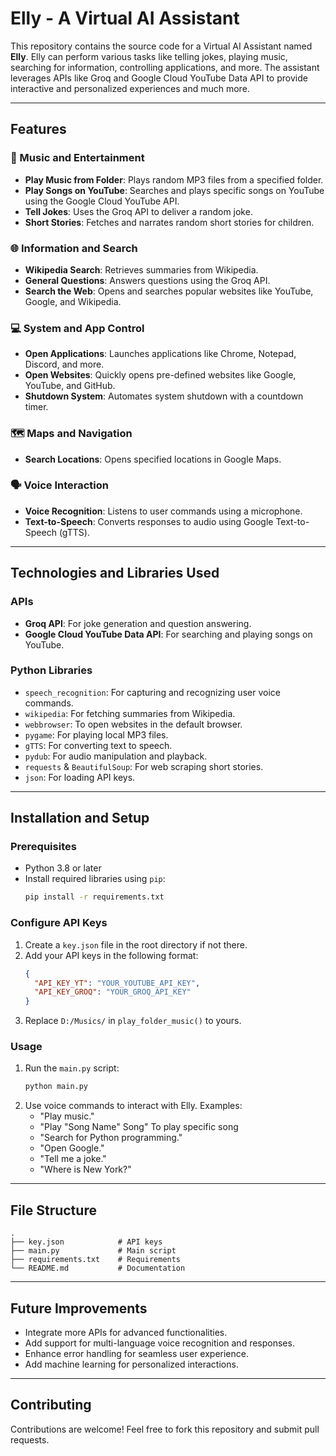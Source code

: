 # Elly - A Virtual AI Assistant

This repository contains the source code for a Virtual AI Assistant named **Elly**. Elly can perform various tasks like telling jokes, playing music, searching for information, controlling applications, and more. The assistant leverages APIs like Groq and Google Cloud YouTube Data API to provide interactive and personalized experiences and much more.

---

## Features

### 🎵 Music and Entertainment
- **Play Music from Folder**: Plays random MP3 files from a specified folder.
- **Play Songs on YouTube**: Searches and plays specific songs on YouTube using the Google Cloud YouTube API.
- **Tell Jokes**: Uses the Groq API to deliver a random joke.
- **Short Stories**: Fetches and narrates random short stories for children.

### 🌐 Information and Search
- **Wikipedia Search**: Retrieves summaries from Wikipedia.
- **General Questions**: Answers questions using the Groq API.
- **Search the Web**: Opens and searches popular websites like YouTube, Google, and Wikipedia.

### 💻 System and App Control
- **Open Applications**: Launches applications like Chrome, Notepad, Discord, and more.
- **Open Websites**: Quickly opens pre-defined websites like Google, YouTube, and GitHub.
- **Shutdown System**: Automates system shutdown with a countdown timer.

### 🗺 Maps and Navigation
- **Search Locations**: Opens specified locations in Google Maps.

### 🗣 Voice Interaction
- **Voice Recognition**: Listens to user commands using a microphone.
- **Text-to-Speech**: Converts responses to audio using Google Text-to-Speech (gTTS).

---

## Technologies and Libraries Used

### APIs
- **Groq API**: For joke generation and question answering.
- **Google Cloud YouTube Data API**: For searching and playing songs on YouTube.

### Python Libraries
- `speech_recognition`: For capturing and recognizing user voice commands.
- `wikipedia`: For fetching summaries from Wikipedia.
- `webbrowser`: To open websites in the default browser.
- `pygame`: For playing local MP3 files.
- `gTTS`: For converting text to speech.
- `pydub`: For audio manipulation and playback.
- `requests` & `BeautifulSoup`: For web scraping short stories.
- `json`: For loading API keys.

---

## Installation and Setup

### Prerequisites
- Python 3.8 or later
- Install required libraries using `pip`:
  ```bash
  pip install -r requirements.txt
  ```

### Configure API Keys
1. Create a `key.json` file in the root directory if not there.
2. Add your API keys in the following format:
   ```json
   {
     "API_KEY_YT": "YOUR_YOUTUBE_API_KEY",
     "API_KEY_GROQ": "YOUR_GROQ_API_KEY"
   }
   ```
3. Replace `D:/Musics/` in `play_folder_music()` to yours.

### Usage
1. Run the `main.py` script:
   ```bash
   python main.py
   ```
2. Use voice commands to interact with Elly. Examples:
   - "Play music."
   - "Play "Song Name" Song" To play specific song
   - "Search for Python programming."
   - "Open Google."
   - "Tell me a joke."
   - "Where is New York?"

---

## File Structure
```
.
├── key.json            # API keys
├── main.py             # Main script
├── requirements.txt    # Requirements
└── README.md           # Documentation
```

---

## Future Improvements
- Integrate more APIs for advanced functionalities.
- Add support for multi-language voice recognition and responses.
- Enhance error handling for seamless user experience.
- Add machine learning for personalized interactions.

---

## Contributing
Contributions are welcome! Feel free to fork this repository and submit pull requests.
